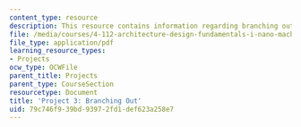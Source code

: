 ```yaml
---
content_type: resource
description: This resource contains information regarding branching out.
file: /media/courses/4-112-architecture-design-fundamentals-i-nano-machines-fall-2012/79c746f939bd93972fd1def623a258e7_MIT4_112F12_Doc_Ex3_MG.pdf
file_type: application/pdf
learning_resource_types:
- Projects
ocw_type: OCWFile
parent_title: Projects
parent_type: CourseSection
resourcetype: Document
title: 'Project 3: Branching Out'
uid: 79c746f9-39bd-9397-2fd1-def623a258e7
---
```


